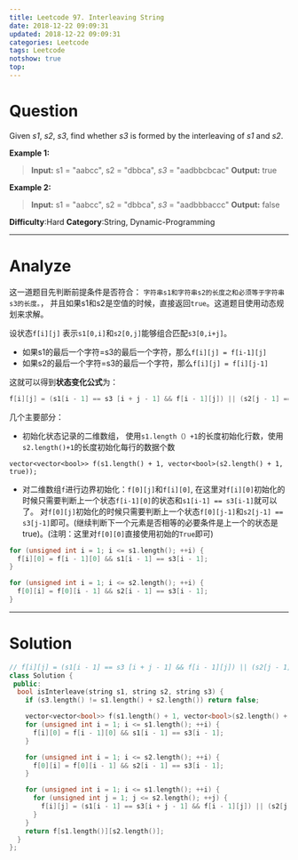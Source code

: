 ```yaml
---
title: Leetcode 97. Interleaving String
date: 2018-12-22 09:09:31
updated: 2018-12-22 09:09:31
categories: Leetcode
tags: Leetcode
notshow: true
top:
---
```


# Question

Given  _s1_,  _s2_,  _s3_, find whether  _s3_  is formed by the interleaving of  _s1_  and  _s2_.

**Example 1:**

> **Input:** s1 = "aabcc", s2 = "dbbca", _s3_ = "aadbbcbcac"
> **Output:** true

**Example 2:**

> **Input:** s1 = "aabcc", s2 = "dbbca", _s3_ = "aadbbbaccc"
> **Output:** false

**Difficulty**:Hard
**Category**:String, Dynamic-Programming

<!-- more -->

------------

# Analyze

这一道题目先判断前提条件是否符合： `字符串s1和字符串s2的长度之和必须等于字符串s3的长度。`， 并且如果s1和s2是空值的时候，直接返回`true`。这道题目使用动态规划来求解。

设状态`f[i][j]` 表示`s1[0,i]`和`s2[0,j]`能够组合匹配`s3[0,i+j]`。

- 如果s1的最后一个字符=s3的最后一个字符，那么`f[i][j] = f[i-1][j]`
- 如果s2的最后一个字符=s3的最后一个字符，那么`f[i][j] = f[i][j-1]`

这就可以得到**状态变化公式**为：

```cpp
f[i][j] = (s1[i - 1] == s3 [i + j - 1] && f[i - 1][j]) || (s2[j - 1] == s3 [i + j - 1] && f[i][j - 1]);
```

几个主要部分：

- 初始化状态记录的二维数组， 使用`s1.length（）+1`的长度初始化行数，使用`s2.length()+1`的长度初始化每行的数据个数

`vector<vector<bool>> f(s1.length() + 1, vector<bool>(s2.length() + 1, true));`

- 对二维数组`f`进行边界初始化：`f[0][j]`和`f[i][0]`, 在这里对`f[i][0]`初始化的时候只需要判断上一个状态`f[i-1][0]`的状态和`s1[i-1] == s3[i-1]`就可以了。 对`f[0][j]`初始化的时候只需要判断上一个状态`f[0][j-1]`和`s2[j-1] == s3[j-1]`即可。(继续判断下一个元素是否相等的必要条件是上一个的状态是true)。(注明：这里对`f[0][0]`直接使用初始的`True`即可)

```cpp
for (unsigned int i = 1; i <= s1.length(); ++i) {
  f[i][0] = f[i - 1][0] && s1[i - 1] == s3[i - 1];
}

for (unsigned int i = 1; i <= s2.length(); ++i) {
  f[0][i] = f[0][i - 1] && s2[i - 1] == s3[i - 1];
}
```

------------

# Solution

```cpp
// f[i][j] = (s1[i - 1] == s3 [i + j - 1] && f[i - 1][j]) || (s2[j - 1] == s3 [i + j - 1] && f[i][j - 1]);
class Solution {
 public:
  bool isInterleave(string s1, string s2, string s3) {
    if (s3.length() != s1.length() + s2.length()) return false;

    vector<vector<bool>> f(s1.length() + 1, vector<bool>(s2.length() + 1, true));
    for (unsigned int i = 1; i <= s1.length(); ++i) {
      f[i][0] = f[i - 1][0] && s1[i - 1] == s3[i - 1];
    }

    for (unsigned int i = 1; i <= s2.length(); ++i) {
      f[0][i] = f[0][i - 1] && s2[i - 1] == s3[i - 1];
    }

    for (unsigned int i = 1; i <= s1.length(); ++i) {
      for (unsigned int j = 1; j <= s2.length(); ++j) {
        f[i][j] = (s1[i - 1] == s3[i + j - 1] && f[i - 1][j]) || (s2[j - 1] == s3[i + j - 1] && f[i][j - 1]);
      }
    }
    return f[s1.length()][s2.length()];
  }
};
```
